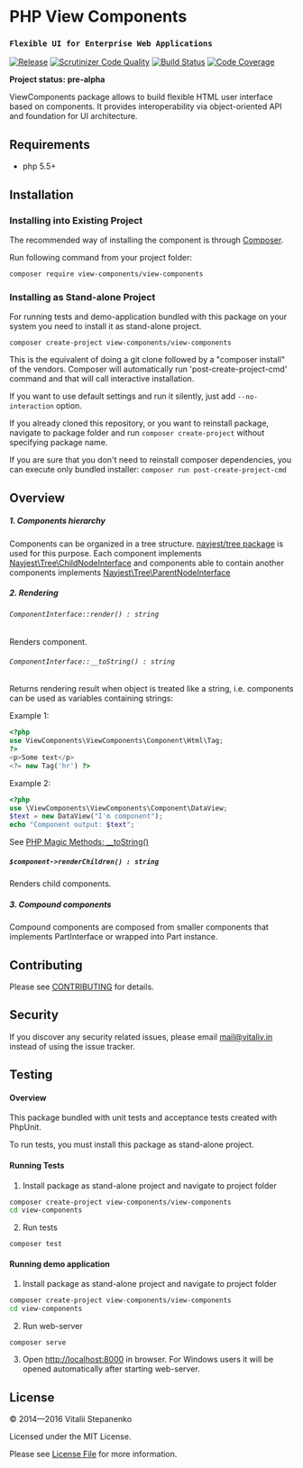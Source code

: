 PHP View Components
=====
### `Flexible UI for Enterprise Web Applications`

[![Release](https://img.shields.io/packagist/v/view-components/view-components.svg)](https://packagist.org/packages/view-components/view-components)
[![Scrutinizer Code Quality](https://scrutinizer-ci.com/g/view-components/view-components/badges/quality-score.png?b=master)](https://scrutinizer-ci.com/g/view-components/view-components/?branch=master)
[![Build Status](https://travis-ci.org/view-components/view-components.svg?branch=master)](https://travis-ci.org/view-components/view-components)
[![Code Coverage](https://scrutinizer-ci.com/g/view-components/view-components/badges/coverage.png?b=master)](https://scrutinizer-ci.com/g/view-components/view-components/?branch=master)


**Project status: pre-alpha**

ViewComponents package allows to build flexible HTML user interface based on components.
It provides interoperability via object-oriented API and foundation for UI architecture.

## Requirements

* php 5.5+

## Installation

### Installing into Existing Project

The recommended way of installing the component is through [Composer](https://getcomposer.org).

Run following command from your project folder:

```bash
composer require view-components/view-components
```

### Installing as Stand-alone Project

For running tests and demo-application bundled with this package on your system you need to install it as stand-alone project.

```
composer create-project view-components/view-components
```

This is the equivalent of doing a git clone followed by a "composer install" of the vendors.
Composer will automatically run 'post-create-project-cmd' command and that will call interactive installation.

If you want to use default settings and run it silently, just add `--no-interaction` option.

If you already cloned this repository, or you want to reinstall package, navigate to package folder and run `composer create-project` without specifying package name.

If you are sure that you don't need to reinstall composer dependencies, you can execute only bundled installer: `composer run post-create-project-cmd`

## Overview


##### 1. Components hierarchy

Сomponents can be organized in a tree structure. 
[nayjest/tree package](https://github.com/Nayjest/Tree) is used for this purpose.
Each component implements [Nayjest\Tree\ChildNodeInterface](https://github.com/Nayjest/Tree/blob/master/src/ChildNodeInterface.php) and
components able to contain another components implements [Nayjest\Tree\ParentNodeInterface](https://github.com/Nayjest/Tree/blob/master/src/ParentNodeInterface.php)

##### 2. Rendering

###### `ComponentInterface::render() : string`

Renders component.



###### `ComponentInterface::__toString() : string`

Returns rendering result  when object is treated like a string, i.e. components can be used as variables containing strings:

Example 1:
```php
<?php
use ViewComponents\ViewComponents\Component\Html\Tag;
?>
<p>Some text</p>
<?= new Tag('hr') ?>
```
Example 2:
```php
<?php
use \ViewComponents\ViewComponents\Component\DataView;
$text = new DataView("I'm component");
echo "Component output: $text";
```

See [PHP Magic Methods: __toString()](http://www.php.net/manual/en/language.oop5.magic.php#object.tostring)



##### `$component->renderChildren() : string`

Renders child components.

##### 3. Compound components

Compound components are composed from smaller components that implements PartInterface or wrapped into Part instance.

## Contributing

Please see [CONTRIBUTING](CONTRIBUTING.md) for details.



## Security

If you discover any security related issues, please email mail@vitaliy.in instead of using the issue tracker.


## Testing

#### Overview

This package bundled with unit tests and acceptance tests created with PhpUnit.

To run tests, you must install this package as stand-alone project.


#### Running Tests

1) Install package as stand-alone project and navigate to project folder
```bash
composer create-project view-components/view-components
cd view-components
```

2) Run tests

```
composer test
```


#### Running demo application

1) Install package as stand-alone project and navigate to project folder
```bash
composer create-project view-components/view-components
cd view-components
```

2) Run web-server

```
composer serve
```

3) Open [http://localhost:8000](http://localhost:8000) in browser. For Windows users it will be opened automatically after starting web-server.

## License

© 2014&mdash;2016 Vitalii Stepanenko

Licensed under the MIT License. 

Please see [License File](LICENSE) for more information.
